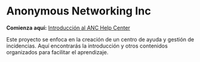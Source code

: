 # Anonymous Networking Inc

**Comienza aquí:** [Introducción al ANC Help Center](./ANC_Help_Center_Introduccion.md)

Este proyecto se enfoca en la creación de un centro de ayuda y gestión de incidencias. Aquí encontrarás la introducción y otros contenidos organizados para facilitar el aprendizaje.

